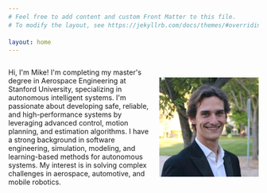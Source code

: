 ```yaml
---
# Feel free to add content and custom Front Matter to this file.
# To modify the layout, see https://jekyllrb.com/docs/themes/#overriding-theme-defaults

layout: home
---
```


<div style="display: flex; align-items: center;">
  <p>
    Hi, I'm Mike! I'm completing my master's degree in Aerospace Engineering at Stanford University, specializing in autonomous intelligent systems. I'm passionate about developing safe, reliable, and high-performance systems by leveraging advanced control, motion planning, and estimation algorithms. I have a strong background in software engineering, simulation, modeling, and learning-based methods for autonomous systems. My interest is in solving complex challenges in aerospace, automotive, and mobile robotics.
  </p>
  <img src="/assets/profile_picture.jpg" alt="Profile Photo" width="200" style="margin-left: 20px;">
</div>
